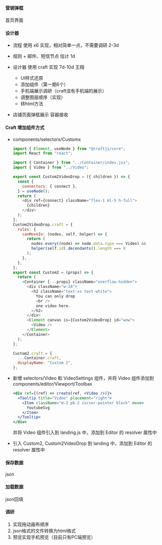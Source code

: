 #### 营销弹框 

首页界面

#### 设计器

- 流程 使用 x6 实现，相对简单一点，不需要调研 2-3d

- 规则 + 邮件、短信节点 估计 1d

- 设计器 使用 craft 实现   7d-10d 王翔

  - UI样式还原
  - 添加组件（第一期6个）
  - 手机端展示调研（craft没有手机端的展示）
  - 调整图层顺序（实现）
  - 转html方法

- 店铺页面弹框展示
  容器接收

#### Craft 增加组件方式

- components/selectors/Customx

  ```js
  import { Element, useNode } from "@craftjs/core";
  import React from "react";

  import { Container } from "../Container/index.jsx";
  import { Video } from "../Video";

  export const Custom2VideoDrop = ({ children }) => {
    const {
      connectors: { connect },
    } = useNode();
    return (
      <div ref={connect} className="flex-1 ml-5 h-full">
        {children}
      </div>
    );
  };
  Custom2VideoDrop.craft = {
    rules: {
      canMoveIn: (nodes, self, helper) => {
        return (
          nodes.every((node) => node.data.type === Video) &&
          helper(self.id).decendants().length === 0
        );
      },
    },
  };
  export const Custom2 = (props) => {
    return (
      <Container {...props} className="overflow-hidden">
        <div className="w-24">
          <h2 className="text-xs text-white">
            You can only drop
            <br />
            one video here.
          </h2>
        </div>
        <Element canvas is={Custom2VideoDrop} id="wow">
          <Video />
        </Element>
      </Container>
    );
  };

  Custom2.craft = {
    ...Container.craft,
    displayName: "Custom 2",
  };
  ```

- 新增 selectors/Video 和 VideoSettings 组件，并将 Video 组件添加到 components/editor/Viewport/Toolbax

  ```jsx
  <div ref={(ref) => create(ref, <Video />)}>
    <Tooltip title="Video" placement="right">
      <Item className="m-2 pb-2 cursor-pointer block" move>
        YoutubeSvg
      </Item>
    </Tooltip>
  </div>
  ```

  并将 Video 组件引入到 landing.js 中，添加到 Editor 的 resolver 属性中

- 引入 Custom2, Custom2VideoDrop 到 landing 中，添加到 Editor 的 resolver 属性中

#### 保存数据

json

#### 加载数据

json回填

#### 调研

1. 实现拖动画布顺序
2. json格式的文件转换为html格式
3. 预览实现手机预览（目前只有PC端预览）
